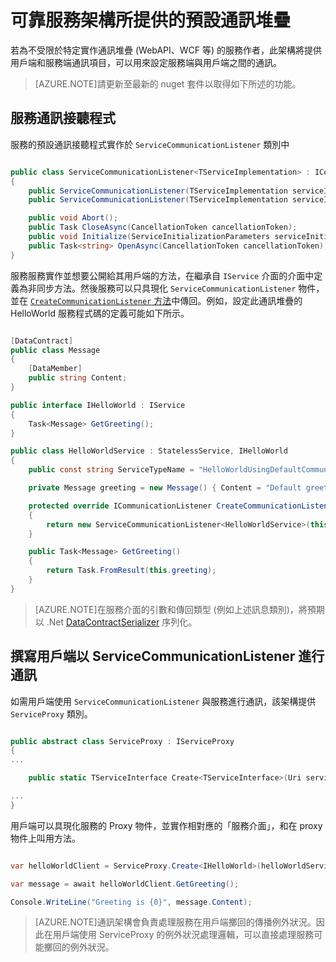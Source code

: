 <properties
   pageTitle="Service Fabric 提供的預設通訊堆疊"
   description="本文將說明讓服務和用戶端可以通訊的可靠服務架構，所提供的預設通訊堆疊。"
   services="service-fabric"
   documentationCenter=".net"
   authors="BharatNarasimman"
   manager="timlt"
   editor=""/>

<tags
   ms.service="service-fabric"
   ms.devlang="dotnet"
   ms.topic="article"
   ms.tgt_pltfrm="na"
   ms.workload="required"
   ms.date="04/13/2015"
   ms.author="bharatn@microsoft.com"/>

# 可靠服務架構所提供的預設通訊堆疊
若為不受限於特定實作通訊堆疊 (WebAPI、WCF 等) 的服務作者，此架構將提供用戶端和服務端通訊項目，可以用來設定服務端與用戶端之間的通訊。

> [AZURE.NOTE]請更新至最新的 nuget 套件以取得如下所述的功能。

## 服務通訊接聽程式
服務的預設通訊接聽程式實作於 `ServiceCommunicationListener` 類別中

```csharp

public class ServiceCommunicationListener<TServiceImplementation> : ICommunicationListener where TServiceImplementation : class
{
    public ServiceCommunicationListener(TServiceImplementation serviceImplementationType);
    public ServiceCommunicationListener(TServiceImplementation serviceImplementationType, string endpointResourceName);

    public void Abort();
    public Task CloseAsync(CancellationToken cancellationToken);
    public void Initialize(ServiceInitializationParameters serviceInitializationParameters);
    public Task<string> OpenAsync(CancellationToken cancellationToken);
}

```
服務服務實作並想要公開給其用戶端的方法，在繼承自 `IService` 介面的介面中定義為非同步方法。然後服務可以只具現化 `ServiceCommunicationListener` 物件，並在 [`CreateCommunicationListener` 方法](service-fabric-reliable-services-communication.md)中傳回。例如，設定此通訊堆疊的 HelloWorld 服務程式碼的定義可能如下所示。

```csharp

[DataContract]
public class Message
{
    [DataMember]
    public string Content;
}

public interface IHelloWorld : IService
{
    Task<Message> GetGreeting();
}

public class HelloWorldService : StatelessService, IHelloWorld
{
    public const string ServiceTypeName = "HelloWorldUsingDefaultCommunicationType";

    private Message greeting = new Message() { Content = "Default greeting" };

    protected override ICommunicationListener CreateCommunicationListener()
    {
        return new ServiceCommunicationListener<HelloWorldService>(this);
    }

    public Task<Message> GetGreeting()
    {
        return Task.FromResult(this.greeting);
    }
}

```
> [AZURE.NOTE]在服務介面的引數和傳回類型 (例如上述訊息類別)，將預期以 .Net [DataContractSerializer](https://msdn.microsoft.com/library/ms731923.aspx) 序列化。


## 撰寫用戶端以 ServiceCommunicationListener 進行通訊
如需用戶端使用 `ServiceCommunicationListener` 與服務進行通訊，該架構提供 `ServiceProxy` 類別。

```csharp

public abstract class ServiceProxy : IServiceProxy
{
...

    public static TServiceInterface Create<TServiceInterface>(Uri serviceName);

...
}

```

用戶端可以具現化服務的 Proxy 物件，並實作相對應的「服務介面」，和在 proxy 物件上叫用方法。

```csharp

var helloWorldClient = ServiceProxy.Create<IHelloWorld>(helloWorldServiceName);

var message = await helloWorldClient.GetGreeting();

Console.WriteLine("Greeting is {0}", message.Content);


```

>[AZURE.NOTE]通訊架構會負責處理服務在用戶端擲回的傳播例外狀況。因此在用戶端使用 ServiceProxy 的例外狀況處理邏輯，可以直接處理服務可能擲回的例外狀況。
 

<!---HONumber=August15_HO6-->